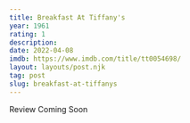 ```yaml
---
title: Breakfast At Tiffany's
year: 1961
rating: 1
description: 
date: 2022-04-08
imdb: https://www.imdb.com/title/tt0054698/
layout: layouts/post.njk
tag: post
slug: breakfast-at-tiffanys
---
```


Review Coming Soon